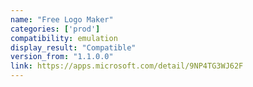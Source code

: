```yaml
---
name: "Free Logo Maker"
categories: ['prod']
compatibility: emulation
display_result: "Compatible"
version_from: "1.1.0.0"
link: https://apps.microsoft.com/detail/9NP4TG3WJ62F
---
```

